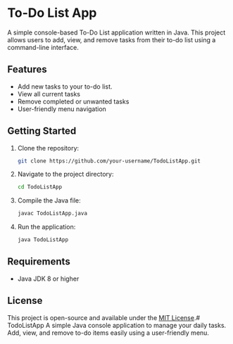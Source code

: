 # To-Do List App

A simple console-based To-Do List application written in Java. This project allows users to add, view, and remove tasks from their to-do list using a command-line interface.

## Features

- Add new tasks to your to-do list.
- View all current tasks
- Remove completed or unwanted tasks
- User-friendly menu navigation

## Getting Started

1. Clone the repository:
   ```sh
   git clone https://github.com/your-username/TodoListApp.git
   ```
2. Navigate to the project directory:
   ```sh
   cd TodoListApp
   ```
3. Compile the Java file:
   ```sh
   javac TodoListApp.java
   ```
4. Run the application:
   ```sh
   java TodoListApp
   ```

## Requirements

- Java JDK 8 or higher

## License

This project is open-source and available under the [MIT License](LICENSE).# TodoListApp
A simple Java console application to manage your daily tasks. Add, view, and remove to-do items easily using a user-friendly menu.
